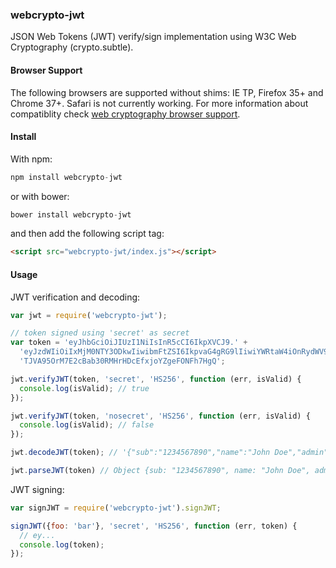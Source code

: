 ### webcrypto-jwt

JSON Web Tokens (JWT) verify/sign implementation using W3C Web Cryptography (crypto.subtle).

#### Browser Support

The following browsers are supported without shims: IE TP, Firefox 35+ and Chrome 37+. Safari is not currently working. For more information about compatiblity check [web cryptography browser support](http://caniuse.com/#feat=cryptography).

#### Install

With npm:

```js
npm install webcrypto-jwt
```

or with bower:

```js
bower install webcrypto-jwt
```

and then add the following script tag:

```html
<script src="webcrypto-jwt/index.js"></script>
```

#### Usage

JWT verification and decoding:

```js
var jwt = require('webcrypto-jwt');

// token signed using 'secret' as secret
var token = 'eyJhbGciOiJIUzI1NiIsInR5cCI6IkpXVCJ9.' +
  'eyJzdWIiOiIxMjM0NTY3ODkwIiwibmFtZSI6IkpvaG4gRG9lIiwiYWRtaW4iOnRydWV9.' +
  'TJVA95OrM7E2cBab30RMHrHDcEfxjoYZgeFONFh7HgQ';

jwt.verifyJWT(token, 'secret', 'HS256', function (err, isValid) {
  console.log(isValid); // true
});

jwt.verifyJWT(token, 'nosecret', 'HS256', function (err, isValid) {
  console.log(isValid); // false
});

jwt.decodeJWT(token); // '{"sub":"1234567890","name":"John Doe","admin":true}'

jwt.parseJWT(token) // Object {sub: "1234567890", name: "John Doe", admin: true}
```

JWT signing:

```js
var signJWT = require('webcrypto-jwt').signJWT;

signJWT({foo: 'bar'}, 'secret', 'HS256', function (err, token) {
  // ey...
  console.log(token);
});
```
